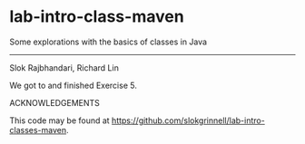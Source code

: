 # lab-intro-class-maven

Some explorations with the basics of classes in Java

---

Slok Rajbhandari, Richard Lin

We got to and finished Exercise 5.

ACKNOWLEDGEMENTS

This code may be found at <https://github.com/slokgrinnell/lab-intro-classes-maven>.
